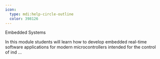 ```yaml
---
icon:
  type: mdi:help-circle-outline
  color: 398126
---
```

Embedded Systems

In this module students will learn how to develop embedded real-time software applications for modern microcontrollers intended for the control of ind ... 
